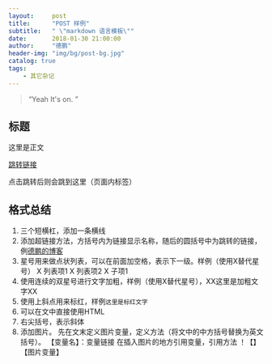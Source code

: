 ```yaml
---
layout:     post
title:      "POST 样例"
subtitle:   " \"markdown 语言模板\""
date:       2018-01-30 21:00:00
author:     "德鹏"
header-img: "img/bg/post-bg.jpg"
catalog: true
tags:
    - 其它杂记
---
```


> “Yeah It's on. ”


## 标题

这里是正文

[跳转链接](#build)

<p id = "build"></p>
点击跳转后则会跳到这里（页面内标签）

## 格式总结
1. 三个短横杠，添加一条横线
2. 添加超链接方法，方括号内为链接显示名称，随后的圆括号中为跳转的链接，例[德鹏的博客](http://www.madepeng.com)
3. 星号用来做点状列表，可以在前面加空格，表示下一级。样例（使用X替代星号）
   X 列表项1
   X 列表项2
    X 子项1
4. 使用连续的双星号进行文字加粗，样例（使用X替代星号），XX这里是加粗文字XX
5. 使用上斜点用来标红，样例`这里是标红文字`
6. 可以在文中直接使用HTML
7. 右尖括号，表示斜体
8. 添加图片。
先在文末定义图片变量，定义方法（将文中的中方括号替换为英文括号）。
【变量名】：变量链接
在插入图片的地方引用变量，引用方法  ！【】【图片变量】
